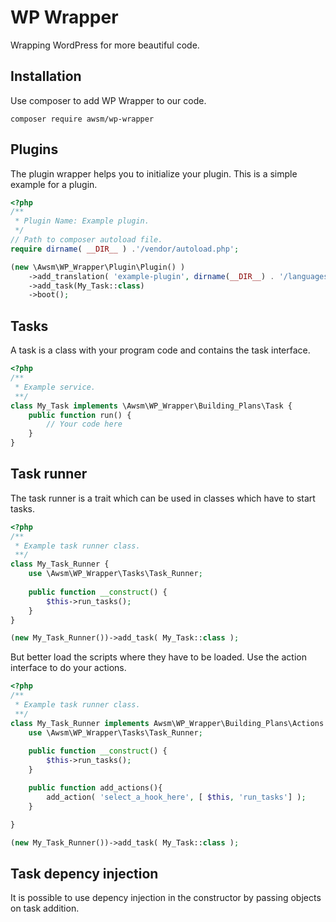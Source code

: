 # WP Wrapper

Wrapping WordPress for more beautiful code.

## Installation

Use composer to add WP Wrapper to our code.
```shell script
composer require awsm/wp-wrapper
```

## Plugins

The plugin wrapper helps you to initialize your plugin. This is a simple example for a plugin.

```php
<?php
/**
 * Plugin Name: Example plugin.
 */
// Path to composer autoload file.
require dirname( __DIR__ ) .'/vendor/autoload.php'; 

(new \Awsm\WP_Wrapper\Plugin\Plugin() )
    ->add_translation( 'example-plugin', dirname(__DIR__) . '/languages' )
    ->add_task(My_Task::class)
    ->boot();
```

## Tasks

A task is a class with your program code and contains the task interface. 

```php
<?php
/**
 * Example service.
 **/
class My_Task implements \Awsm\WP_Wrapper\Building_Plans\Task {
    public function run() {
        // Your code here
    }
}
```

## Task runner

The task runner is a trait which can be used in classes which have to start tasks.

```php
<?php
/**
 * Example task runner class.
 **/
class My_Task_Runner {
    use \Awsm\WP_Wrapper\Tasks\Task_Runner;
    
    public function __construct() {
        $this->run_tasks();
    }
}

(new My_Task_Runner())->add_task( My_Task::class );
```

But better load the scripts where they have to be loaded. Use the action interface to do your actions.

```php
<?php
/**
 * Example task runner class.
 **/
class My_Task_Runner implements Awsm\WP_Wrapper\Building_Plans\Actions {
    use \Awsm\WP_Wrapper\Tasks\Task_Runner;
    
    public function __construct() {
        $this->run_tasks();
    }

    public function add_actions(){
        add_action( 'select_a_hook_here', [ $this, 'run_tasks'] );
    }

}

(new My_Task_Runner())->add_task( My_Task::class );
```


## Task depency injection

It is possible to use depency injection in the constructor by passing objects on task addition.

